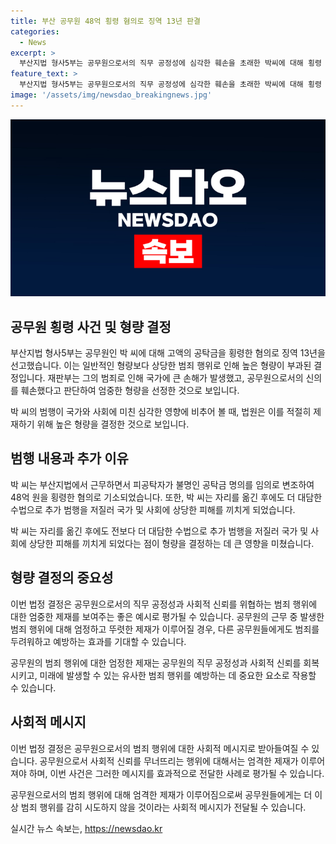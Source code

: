 ```yaml
---
title: 부산 공무원 48억 횡령 혐의로 징역 13년 판결
categories:
  - News
excerpt: >
  부산지법 형사5부는 공무원으로서의 직무 공정성에 심각한 훼손을 초래한 박씨에 대해 횡령 혐의로 징역 13년을 선고했습니다. 박씨는 피의자가 불명인 공탁금 명의를 임의로 변경하는 등의 방법을 통해 48억 원을 횡령한 것으로 조사되었으며, 추가 범행을 저질러 엄중한 책임을 물었다는 이유로 중형을 선고했습니다. 
feature_text: >
  부산지법 형사5부는 공무원으로서의 직무 공정성에 심각한 훼손을 초래한 박씨에 대해 횡령 혐의로 징역 13년을 선고했습니다. 박씨는 피의자가 불명인 공탁금 명의를 임의로 변경하는 등의 방법을 통해 48억 원을 횡령한 것으로 조사되었으며, 추가 범행을 저질러 엄중한 책임을 물었다는 이유로 중형을 선고했습니다. 
image: '/assets/img/newsdao_breakingnews.jpg'
---
```


<p><img src="/assets/img/newsdao_breakingnews.jpg" alt="firstkoreanews 속보" /></p>

<h2 data-ke-size="size26">공무원 횡령 사건 및 형량 결정</h2>

<p>부산지법 형사5부는 공무원인 박 씨에 대해 고액의 공탁금을 횡령한 혐의로 징역 13년을 선고했습니다. 이는 일반적인 형량보다 상당한 범죄 행위로 인해 높은 형량이 부과된 결정입니다. 재판부는 그의 범죄로 인해 국가에 큰 손해가 발생했고, 공무원으로서의 신의를 훼손했다고 판단하여 엄중한 형량을 선정한 것으로 보입니다.</p>

<p data-ke-size="size16">박 씨의 범행이 국가와 사회에 미친 심각한 영향에 비추어 볼 때, 법원은 이를 적절히 제재하기 위해 높은 형량을 결정한 것으로 보입니다.</p>

<h2 data-ke-size="size26">범행 내용과 추가 이유</h2>

<p>박 씨는 부산지법에서 근무하면서 피공탁자가 불명인 공탁금 명의를 임의로 변조하여 48억 원을 횡령한 혐의로 기소되었습니다. 또한, 박 씨는 자리를 옮긴 후에도 더 대담한 수법으로 추가 범행을 저질러 국가 및 사회에 상당한 피해를 끼치게 되었습니다.</p>

<p data-ke-size="size16">박 씨는 자리를 옮긴 후에도 전보다 더 대담한 수법으로 추가 범행을 저질러 국가 및 사회에 상당한 피해를 끼치게 되었다는 점이 형량을 결정하는 데 큰 영향을 미쳤습니다.</p>

<h2 data-ke-size="size26">형량 결정의 중요성</h2>

<p>이번 법정 결정은 공무원으로서의 직무 공정성과 사회적 신뢰를 위협하는 범죄 행위에 대한 엄중한 제재를 보여주는 좋은 예시로 평가될 수 있습니다. 공무원의 근무 중 발생한 범죄 행위에 대해 엄정하고 뚜렷한 제재가 이루어질 경우, 다른 공무원들에게도 범죄를 두려워하고 예방하는 효과를 기대할 수 있습니다.</p>

<p data-ke-size="size16">공무원의 범죄 행위에 대한 엄정한 제재는 공무원의 직무 공정성과 사회적 신뢰를 회복시키고, 미래에 발생할 수 있는 유사한 범죄 행위를 예방하는 데 중요한 요소로 작용할 수 있습니다.</p>

<h2 data-ke-size="size26">사회적 메시지</h2>

<p>이번 법정 결정은 공무원으로서의 범죄 행위에 대한 사회적 메시지로 받아들여질 수 있습니다. 공무원으로서 사회적 신뢰를 무너뜨리는 행위에 대해서는 엄격한 제재가 이루어져야 하며, 이번 사건은 그러한 메시지를 효과적으로 전달한 사례로 평가될 수 있습니다.</p>

<p data-ke-size="size16">공무원으로서의 범죄 행위에 대해 엄격한 제재가 이루어짐으로써 공무원들에게는 더 이상 범죄 행위를 감히 시도하지 않을 것이라는 사회적 메시지가 전달될 수 있습니다.</p>
실시간 뉴스 속보는, <a href="https://newsdao.kr" rel="dofollow">https://newsdao.kr</a>


